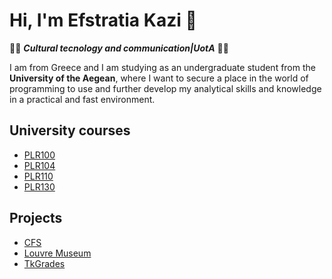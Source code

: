 # Hi, I'm Efstratia Kazi 👋

<!--
**Effie375/Effie375** is a ✨ _special_ ✨ repository because its `README.md` (this file) appears on your GitHub profile.

Here are some ideas to get you started:

- 🔭 I’m currently working on ...
- 🌱 I’m currently learning ...
- 👯 I’m looking to collaborate on ...
- 🤔 I’m looking for help with ...
- 💬 Ask me about ...
- 📫 How to reach me: ...
- 😄 Pronouns: ...
- ⚡ Fun fact: ...
-->

👩‍🎓 _**Cultural tecnology and communication|UotA**_ 👩‍🎓

I am from Greece and I am studying as an undergraduate student from the **University of the Aegean**, where I want to secure a place in the world of programming to use and further develop my analytical skills and knowledge in a practical and fast environment.

## University courses

- [PLR100](../PLR100/README.md)
- [PLR104](../PLR104/README.md)
- [PLR110](../PLR110/README.md)
- [PLR130](../PLR130/README.md)

## Projects

- [CFS](../CSF/README.md)
- [Louvre Museum](../louvre-museum/README.md)
- [TkGrades](../TkGrades/README.md)
